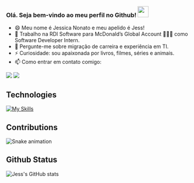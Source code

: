 ### Olá. Seja bem-vindo ao meu perfil no Github! <img src="https://camo.githubusercontent.com/e8e7b06ecf583bc040eb60e44eb5b8e0ecc5421320a92929ce21522dbc34c891/68747470733a2f2f6d656469612e67697068792e636f6d2f6d656469612f6876524a434c467a6361737252346961377a2f67697068792e676966" width="30px" data-canonical-src="https://media.giphy.com/media/hvRJCLFzcasrR4ia7z/giphy.gif" style="max-width:100%;">

- 😄 Meu nome é Jessica Nonato e meu apelido é Jess!
- 🔭 Trabalho na RDI Software para McDonald’s Global Account 🍔🥤🍟 como Software Developer Intern.
- 💬 Pergunte-me sobre migração de carreira e experiência em TI.
- ⚡ Curiosidade: sou apaixonada por livros, filmes, séries e animais. 
- 📫 Como entrar em contato comigo:

<div> 
  <a href = "mailto:jessica.menezs@gmail.com"><img src="https://img.shields.io/badge/-Gmail-%23333?style=for-the-badge&logo=gmail&logoColor=white" target="_blank"></a>
  <a href="https://www.linkedin.com/in/jessica-nonato/" target="_blank"><img src="https://img.shields.io/badge/-LinkedIn-%230077B5?style=for-the-badge&logo=linkedin&logoColor=white" target="_blank"></a> 
  
</div>

## Technologies
 [![My Skills](https://skillicons.dev/icons?i=angular,react,cs,js,ts,css,html,bootstrap,aws,docker,dotnet,nodejs&theme=light)](https://skillicons.dev)
 
## Contributions
![Snake animation](https://github.com/jessicanonato/jessicanonato/blob/output/github-contribution-grid-snake.svg)

## Github Status

![Jess's GitHub stats](https://github-readme-stats.vercel.app/api?username=jessicanonato&show_icons=true&theme=synthwave&hide_border=true&cache_seconds=2000&include_all_commits=true&count_private=true)

 

